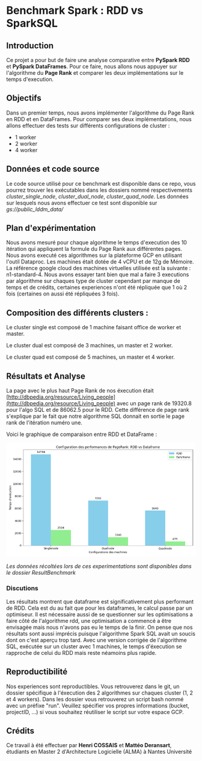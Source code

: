 # Benchmark Spark : RDD vs SparkSQL

## Introduction
Ce projet a pour but de faire une analyse comparative entre **PySpark RDD** et **PySpark DataFrames**.
Pour ce faire, nous allons nous appuyer sur l'algorithme du **Page Rank** et comparer les deux implémentations sur le temps d'execution.

## Objectifs
Dans un premier temps, nous avons implémenter l'algorithme du Page Rank en RDD et en DataFrames.
Pour comparer ses deux implémentations, nous allons effectuer des tests sur différents configurations de cluster :
- 1 worker
- 2 worker
- 4 worker

## Données et code source
Le code source utilisé pour ce benchmark est disponible dans ce repo, vous pourrez trouver les exécutables dans les dossiers nommé respectivements *cluster_single_node*, *cluster_dual_node*, *cluster_quad_node*.
Les données sur lesquels nous avons effectuer ce test sont disponible sur *gs://public_lddm_data/*

## Plan d'expérimentation
Nous avons mesuré pour chaque algorithme le temps d'execution des 10 itération qui appliquent la formule du Page Rank aux différentes pages.
Nous avons executé ces algorithmes sur la plateforme GCP en utilisant l'outil Dataproc.
Les machines était dotée de 4 vCPU et de 12g de Mémoire.
La référence google cloud des machines virtuelles utilisée est la suivante : n1-standard-4.
Nous avons essayer tant bien que mal a faire 3 executions par algorithme sur chaques type de cluster cependant par manque de temps et de crédits, certaines experiences n'ont été répliquée que 1 où 2 fois (certaines on aussi été répliquées 3 fois).

## Composition des différents clusters :
Le cluster single est composé de 1 machine faisant office de worker et master.

Le cluster dual est composé de 3 machines, un master et 2 worker.

Le cluster quad est composé de 5 machines, un master et 4 worker.

## Résultats et Analyse
La page avec le plus haut Page Rank de nos éxecution était [http://dbpedia.org/resource/Living_people](http://dbpedia.org/resource/Living_people) avec un page rank de 19320.8 pour l'algo SQL et de 86062.5 pour le RDD.
Cette différence de page rank s'explique par le fait que notre algorithme SQL donnait en sortie le page rank de l'itération numéro une.

Voici le graphique de comparaison entre RDD et DataFrame :

![image](./plot.png)

*Les données récoltées lors de ces experimentations sont disponibles dans le dossier ResultBenchmark*

### Discutions
Les résultats montrent que dataframe est significativement plus performant de RDD.
Cela est du au fait que pour les dataframes, le calcul passe par un optimiseur.
Il est nécessaire aussi de se questionner sur les optimisations a faire côté de l'algorithme rdd, une optimisation a commencé a être envisagée mais nous n'avons pas eu le temps de la finir.
On pense que nos résultats sont aussi imprécis puisque l'algorithme Spark SQL avait un soucis dont on c'est aperçu trop tard.
Avec une version corrigée de l'algorithme SQL, exécutée sur un cluster avec 1 machines, le temps d'éxecution se rapproche de celui du RDD mais reste néamoins plus rapide.

## Reproductibilité
Nos experiences sont reproductibles. Vous retrouverez dans le git, un dossier spécifique à l'éxecution des 2 algorithmes sur chaques cluster (1, 2 et 4 workers).
Dans les dossier vous retrouverez un script bash nommé avec un préfixe "run".
Veuillez spécifier vos propres informations (bucket, projectID, ...) si vous souhaitez réutiliser le script sur votre espace GCP.

## Crédits
Ce travail à été effectuer par **Henri COSSAIS** et **Mattéo Deransart**, étudiants en Master 2 d'Architecture Logicielle (ALMA) à Nantes Université
